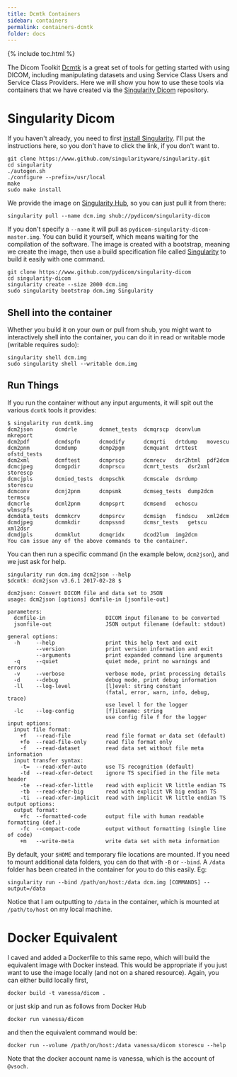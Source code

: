 ```yaml
---
title: Dcmtk Containers
sidebar: containers
permalink: containers-dcmtk
folder: docs
---
```


{% include toc.html %}

The Dicom Toolkit <a href="http://support.dcmtk.org/docs/" target="_blank">Dcmtk</a> is a great set of tools for getting started with using DICOM, including manipulating datasets and using Service Class Users and Service Class Providers.  Here we will show you how to use these tools via containers that we have created via the <a href="https://github.com/pydicom/singularity-dicom" target="_blank">Singularity Dicom</a> repository.


# Singularity Dicom
If you haven't already, you need to first <a href="http://singularity.lbl.gov/install-linux" target="_blank">install Singularity</a>. I'll put the instructions here, so you don't have to click the link, if you don't want to.

```
git clone https://www.github.com/singularityware/singularity.git
cd singularity
./autogen.sh
./configure --prefix=/usr/local
make
sudo make install
```

We provide the image on <a href="https://singularity-hub.org/collections/pydicom/singularity-dicom" target="_blank">Singularity Hub</a>, so you can just pull it from there:

```
singularity pull --name dcm.img shub://pydicom/singularity-dicom
```

If you don't specify a `--name` it will pull as `pydicom-singularity-dicom-master.img`.  You can bulid it yourself, which means waiting for the compilation of the software. The image is created with a bootstrap, meaning we create the image, then use a build specification file called <a href="https://github.com/pydicom/singularity-dicom/blob/master/Singularity" target="_blank">Singularity</a> to build it easily with one command.

```
git clone https://www.github.com/pydicom/singularity-dicom
cd singularity-dicom
singularity create --size 2000 dcm.img
sudo singularity bootstrap dcm.img Singularity
```

## Shell into the container
Whether you build it on your own or pull from shub, you might want to interactively shell into the container, you can do it in read or writable mode (writable requires sudo):

```
singularity shell dcm.img
sudo singularity shell --writable dcm.img 
```

## Run Things
If you run the container without any input arguments, it will spit out the various `dcmtk` tools it provides:

```
$ singularity run dcmtk.img
dcm2json       dcmdrle	     dcmnet_tests  dcmqrscp	 dconvlum  mkreport
dcm2pdf        dcmdspfn      dcmodify	   dcmqrti	 drtdump   movescu
dcm2pnm        dcmdump	     dcmp2pgm	   dcmquant	 drttest   ofstd_tests
dcm2xml        dcmftest      dcmprscp	   dcmrecv	 dsr2html  pdf2dcm
dcmcjpeg       dcmgpdir      dcmprscu	   dcmrt_tests	 dsr2xml   storescp
dcmcjpls       dcmiod_tests  dcmpschk	   dcmscale	 dsrdump   storescu
dcmconv        dcmj2pnm      dcmpsmk	   dcmseg_tests  dump2dcm  termscu
dcmcrle        dcml2pnm      dcmpsprt	   dcmsend	 echoscu   wlmscpfs
dcmdata_tests  dcmmkcrv      dcmpsrcv	   dcmsign	 findscu   xml2dcm
dcmdjpeg       dcmmkdir      dcmpssnd	   dcmsr_tests	 getscu    xml2dsr
dcmdjpls       dcmmklut      dcmqridx	   dcod2lum	 img2dcm
You can issue any of the above commands to the container.
```

You can then run a specific command (in the example below, `dcm2json`), and we just ask for help.

```
singularity run dcm.img dcm2json --help
$dcmtk: dcm2json v3.6.1 2017-02-28 $

dcm2json: Convert DICOM file and data set to JSON
usage: dcm2json [options] dcmfile-in [jsonfile-out]

parameters:
  dcmfile-in                   DICOM input filename to be converted
  jsonfile-out                 JSON output filename (default: stdout)

general options:
  -h     --help                print this help text and exit
         --version             print version information and exit
         --arguments           print expanded command line arguments
  -q     --quiet               quiet mode, print no warnings and errors
  -v     --verbose             verbose mode, print processing details
  -d     --debug               debug mode, print debug information
  -ll    --log-level           [l]evel: string constant
                               (fatal, error, warn, info, debug, trace)
                               use level l for the logger
  -lc    --log-config          [f]ilename: string
                               use config file f for the logger
input options:
  input file format:
    +f   --read-file           read file format or data set (default)
    +fo  --read-file-only      read file format only
    -f   --read-dataset        read data set without file meta information
  input transfer syntax:
    -t=  --read-xfer-auto      use TS recognition (default)
    -td  --read-xfer-detect    ignore TS specified in the file meta header
    -te  --read-xfer-little    read with explicit VR little endian TS
    -tb  --read-xfer-big       read with explicit VR big endian TS
    -ti  --read-xfer-implicit  read with implicit VR little endian TS
output options:
  output format:
    +fc  --formatted-code      output file with human readable formatting (def.)
    -fc  --compact-code        output without formatting (single line of code)
    +m   --write-meta          write data set with meta information
```

By default, your `$HOME` and temporary file locations are mounted. If you need to mount additional data folders, you can do that with `-B` or `--bind`. A `/data` folder has been created in the container for you to do this easily. Eg:

```
singularity run --bind /path/on/host:/data dcm.img [COMMANDS] --output=/data
```

Notice that I am outputting to `/data` in the container, which is mounted at `/path/to/host` on my local machine.


# Docker Equivalent
I caved and added a Dockerfile to this same repo, which will build the equivalent image with Docker instead. This would be appropriate if you just want to use the image locally (and not on a shared resource). Again, you can either build locally first,

```
docker build -t vanessa/dicom .
```

or just skip and run as follows from Docker Hub

```
docker run vanessa/dicom
```

and then the equivalent command would be:

```
docker run --volume /path/on/host:/data vanessa/dicom storescu --help
```

Note that the docker account name is vanessa, which is the account of `@vsoch`.
